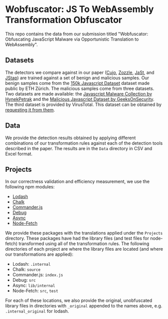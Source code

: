 # Wobfuscator: JS To WebAssembly Transformation Obfuscator

This repo contains the data from our submission titled "Wobfuscator: Obfuscating JavaScript Malware via Opportunistic Translation to WebAssembly". 

## Datasets
The detectors we compare against in our paper ([Cujo](https://github.com/Aurore54F/lexical-jsdetector), [Zozzle](https://github.com/Aurore54F/syntactic-jsdetector), [JaSt](https://github.com/Aurore54F/JaSt), and [JStap](https://github.com/Aurore54F/JStap)) are trained against a set of benign and malicious samples. Our benign samples come from the [150k Javascript Dataset]([https://www.sri.inf.ethz.ch/js150) dataset made public by ETH Zürich. The malicious samples come from three datasets. Two datasets are made available: the [Javascript Malware Collection by HynekPetrak](https://github.com/HynekPetrak/javascript-malware-collection) and the [Malicious Javascript Dataset by GeeksOnSecurity](https://github.com/geeksonsecurity/js-malicious-dataset). The third dataset is provided by VirusTotal. This dataset can be obtained by [requesting it from them](https://www.virustotal.com/gui/contact-us/).

## Data
We provide the detection results obtained by applying different combinations of our transformation rules against each of the detection tools described in the paper. The results are in the `Data` directory in CSV and Excel format.

## Projects
In our correctness validation and efficiency measurement, we use the following npm modules:
- [Lodash](https://github.com/lodash/lodash)
- [Chalk](https://github.com/chalk/chalk)
- [Commander.js](https://github.com/tj/commander.js)
- [Debug](https://github.com/visionmedia/debug)
- [Async](https://github.com/caolan/async)
- [Node-Fetch](https://github.com/node-fetch/node-fetch)

We provide these packages with the translations applied under the `Projects` directory. These packages have had the library files (and test files for node-fetch) transformed using all of the transformation rules. The following directories of each project are where the library files are located (and where our transformations are applied):
- Lodash: `.internal`
- Chalk: `source`
- Commander.js: `index.js`
- Debug: `src`
- Async: `lib/internal`
- Node-Fetch: `src`, `test`

For each of these locations, we also provide the original, unobfuscated library files in directories with `_original` appended to the names above, e.g. `.internal_original` for lodash.
